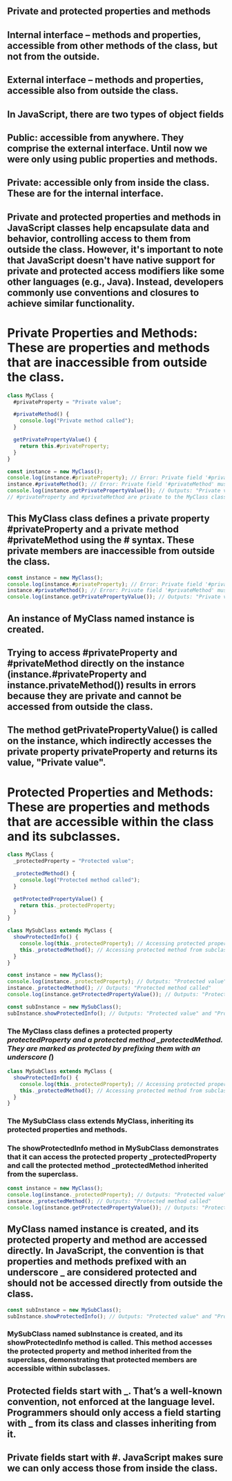## Private and protected properties and methods

## Internal interface – methods and properties, accessible from other methods of the class, but not from the outside.

## External interface – methods and properties, accessible also from outside the class.

## In JavaScript, there are two types of object fields

## Public: accessible from anywhere. They comprise the external interface. Until now we were only using public properties and methods.

## Private: accessible only from inside the class. These are for the internal interface.

## Private and protected properties and methods in JavaScript classes help encapsulate data and behavior, controlling access to them from outside the class. However, it's important to note that JavaScript doesn't have native support for private and protected access modifiers like some other languages (e.g., Java). Instead, developers commonly use conventions and closures to achieve similar functionality.

# Private Properties and Methods: These are properties and methods that are inaccessible from outside the class.

```js
class MyClass {
  #privateProperty = "Private value";

  #privateMethod() {
    console.log("Private method called");
  }

  getPrivatePropertyValue() {
    return this.#privateProperty;
  }
}

const instance = new MyClass();
console.log(instance.#privateProperty); // Error: Private field '#privateProperty' must be declared in an enclosing class
instance.#privateMethod(); // Error: Private field '#privateMethod' must be declared in an enclosing class
console.log(instance.getPrivatePropertyValue()); // Outputs: "Private value"
// #privateProperty and #privateMethod are private to the MyClass class and cannot be accessed or called from outside the class.
```

## This MyClass class defines a private property #privateProperty and a private method #privateMethod using the # syntax. These private members are inaccessible from outside the class.

```js
const instance = new MyClass();
console.log(instance.#privateProperty); // Error: Private field '#privateProperty' must be declared in an enclosing class
instance.#privateMethod(); // Error: Private field '#privateMethod' must be declared in an enclosing class
console.log(instance.getPrivatePropertyValue()); // Outputs: "Private value"
```

## An instance of MyClass named instance is created.

## Trying to access #privateProperty and #privateMethod directly on the instance (instance.#privateProperty and instance.privateMethod()) results in errors because they are private and cannot be accessed from outside the class.

## The method getPrivatePropertyValue() is called on the instance, which indirectly accesses the private property privateProperty and returns its value, "Private value".

# Protected Properties and Methods: These are properties and methods that are accessible within the class and its subclasses.

```js
class MyClass {
  _protectedProperty = "Protected value";

  _protectedMethod() {
    console.log("Protected method called");
  }

  getProtectedPropertyValue() {
    return this._protectedProperty;
  }
}

class MySubClass extends MyClass {
  showProtectedInfo() {
    console.log(this._protectedProperty); // Accessing protected property from subclass
    this._protectedMethod(); // Accessing protected method from subclass
  }
}

const instance = new MyClass();
console.log(instance._protectedProperty); // Outputs: "Protected value"
instance._protectedMethod(); // Outputs: "Protected method called"
console.log(instance.getProtectedPropertyValue()); // Outputs: "Protected value"

const subInstance = new MySubClass();
subInstance.showProtectedInfo(); // Outputs: "Protected value" and "Protected method called"
```

### The MyClass class defines a protected property _protectedProperty and a protected method \_protectedMethod. They are marked as protected by prefixing them with an underscore (_)

```js
class MySubClass extends MyClass {
  showProtectedInfo() {
    console.log(this._protectedProperty); // Accessing protected property from subclass
    this._protectedMethod(); // Accessing protected method from subclass
  }
}
```

### The MySubClass class extends MyClass, inheriting its protected properties and methods.

### The showProtectedInfo method in MySubClass demonstrates that it can access the protected property \_protectedProperty and call the protected method \_protectedMethod inherited from the superclass.

```js
const instance = new MyClass();
console.log(instance._protectedProperty); // Outputs: "Protected value"
instance._protectedMethod(); // Outputs: "Protected method called"
console.log(instance.getProtectedPropertyValue()); // Outputs: "Protected value"
```

## MyClass named instance is created, and its protected property and method are accessed directly. In JavaScript, the convention is that properties and methods prefixed with an underscore \_ are considered protected and should not be accessed directly from outside the class.

```js
const subInstance = new MySubClass();
subInstance.showProtectedInfo(); // Outputs: "Protected value" and "Protected method called"
```

### MySubClass named subInstance is created, and its showProtectedInfo method is called. This method accesses the protected property and method inherited from the superclass, demonstrating that protected members are accessible within subclasses.

## Protected fields start with _. That’s a well-known convention, not enforced at the language level. Programmers should only access a field starting with _ from its class and classes inheriting from it.

## Private fields start with #. JavaScript makes sure we can only access those from inside the class.
